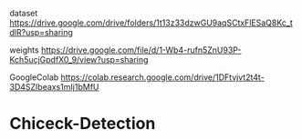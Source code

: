 dataset 
https://drive.google.com/drive/folders/1t13z33dzwGU9aqSCtxFlESaQ8Kc_tdlR?usp=sharing

weights
https://drive.google.com/file/d/1-Wb4-rufn5ZnU93P-Kch5ucjGpdfX0_9/view?usp=sharing

GoogleColab
https://colab.research.google.com/drive/1DFtvjvt2t4t-3D4SZIbeaxs1mIj1bMfU
# Chiceck-Detection
